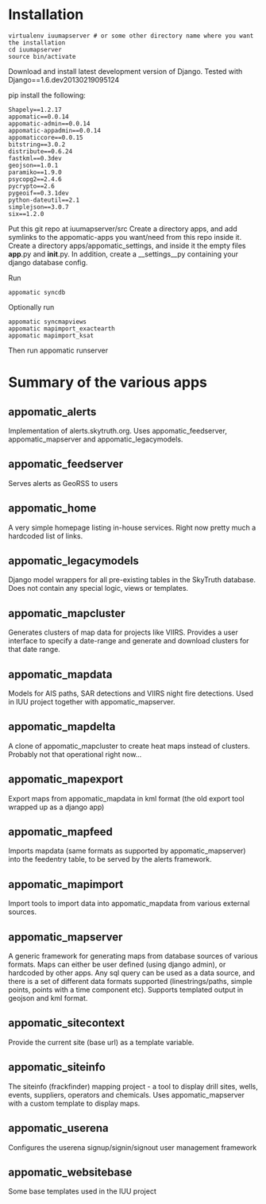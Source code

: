 # Installation

    virtualenv iuumapserver # or some other directory name where you want the installation
    cd iuumapserver
    source bin/activate

Download and install latest development version of Django. Tested with Django==1.6.dev20130219095124

pip install the following:

    Shapely==1.2.17
    appomatic==0.0.14
    appomatic-admin==0.0.14
    appomatic-appadmin==0.0.14
    appomaticcore==0.0.15
    bitstring==3.0.2
    distribute==0.6.24
    fastkml==0.3dev
    geojson==1.0.1
    paramiko==1.9.0
    psycopg2==2.4.6
    pycrypto==2.6
    pygeoif==0.3.1dev
    python-dateutil==2.1
    simplejson==3.0.7
    six==1.2.0

Put this git repo at iuumapserver/src
Create a directory apps, and add symlinks to the appomatic-apps you want/need from this repo inside it. 
Create a directory apps/appomatic_settings, and inside it the empty files __app__.py and __init__.py. In addition, create a __settings__py containing your django database config. 

Run

    appomatic syncdb

Optionally run

    appomatic syncmapviews
    appomatic mapimport_exactearth
    appomatic mapimport_ksat

Then run
    appomatic runserver


# Summary of the various apps

## appomatic_alerts

Implementation of alerts.skytruth.org. Uses appomatic_feedserver, appomatic_mapserver and appomatic_legacymodels.

## appomatic_feedserver

Serves alerts as GeoRSS to users 

## appomatic_home

A very simple homepage listing in-house services. Right now pretty
much a hardcoded list of links.

## appomatic_legacymodels

Django model wrappers for all pre-existing tables in the SkyTruth
database. Does not contain any special logic, views or templates.

## appomatic_mapcluster

Generates clusters of map data for projects like VIIRS. Provides a
user interface to specify a date-range and generate and download
clusters for that date range.

## appomatic_mapdata

Models for AIS paths, SAR detections and VIIRS night fire detections.
Used in IUU project together with appomatic_mapserver.

## appomatic_mapdelta

A clone of appomatic_mapcluster to create heat maps instead of
clusters. Probably not that operational right now...

## appomatic_mapexport

Export maps from appomatic_mapdata in kml format (the old export tool
wrapped up as a django app)

## appomatic_mapfeed

Imports mapdata (same formats as supported by appomatic_mapserver)
into the feedentry table, to be served by the alerts framework.

## appomatic_mapimport

Import tools to import data into appomatic_mapdata from various
external sources.

## appomatic_mapserver

A generic framework for generating maps from database sources of
various formats. Maps can either be user defined (using django admin),
or hardcoded by other apps. Any sql query can be used as a data
source, and there is a set of different data formats supported
(linestrings/paths, simple points, points with a time component etc).
Supports templated output in geojson and kml format.

## appomatic_sitecontext

Provide the current site (base url) as a template variable.

## appomatic_siteinfo

The siteinfo (frackfinder) mapping project - a tool to display drill
sites, wells, events, suppliers, operators and chemicals. Uses
appomatic_mapserver with a custom template to display maps.

## appomatic_userena

Configures the userena signup/signin/signout user management framework

## appomatic_websitebase

Some base templates used in the IUU project

